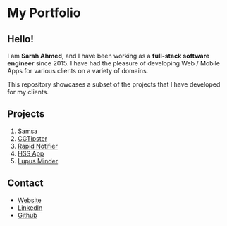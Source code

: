 # My Portfolio

## Hello!

I am **Sarah Ahmed**, and I have been working as a **full-stack software engineer** since 2015. I have had the pleasure of developing Web / Mobile Apps for various clients on a variety of domains.

This repository showcases a subset of the projects that I have developed for my clients.

## Projects

1. [Samsa](./samsa/)
2. [CGTipster](./cgtispter/)
3. [Rapid Notifier](./rapid-notifier/)
4. [HSS App](./hss-app/)
5. [Lupus Minder](./lupus-minder/)

## Contact

- [Website](http://sarahahmed.me/)
- [LinkedIn](https://www.linkedin.com/in/sarahsga/)
- [Github](https://github.com/sarahsga/)
